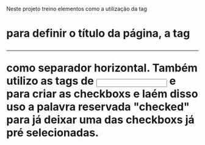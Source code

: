 Neste projeto treino elementos como a utilização da tag <h1> para definir o título da página, a tag <hr> como separador horizontal. Também utilizo as tags de <input> e <label> para criar as checkboxs e laém disso uso a palavra reservada "checked" para já deixar uma das checkboxs já pré selecionadas. 
